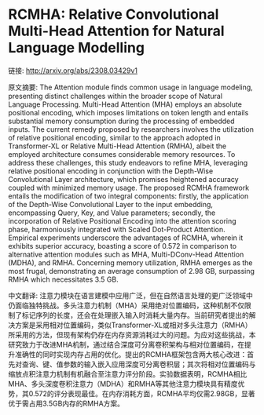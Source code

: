 # RCMHA: Relative Convolutional Multi-Head Attention for Natural Language Modelling

链接: http://arxiv.org/abs/2308.03429v1

原文摘要:
The Attention module finds common usage in language modeling, presenting
distinct challenges within the broader scope of Natural Language Processing.
Multi-Head Attention (MHA) employs an absolute positional encoding, which
imposes limitations on token length and entails substantial memory consumption
during the processing of embedded inputs. The current remedy proposed by
researchers involves the utilization of relative positional encoding, similar
to the approach adopted in Transformer-XL or Relative Multi-Head Attention
(RMHA), albeit the employed architecture consumes considerable memory
resources. To address these challenges, this study endeavors to refine MHA,
leveraging relative positional encoding in conjunction with the Depth-Wise
Convolutional Layer architecture, which promises heightened accuracy coupled
with minimized memory usage. The proposed RCMHA framework entails the
modification of two integral components: firstly, the application of the
Depth-Wise Convolutional Layer to the input embedding, encompassing Query, Key,
and Value parameters; secondly, the incorporation of Relative Positional
Encoding into the attention scoring phase, harmoniously integrated with Scaled
Dot-Product Attention. Empirical experiments underscore the advantages of
RCMHA, wherein it exhibits superior accuracy, boasting a score of 0.572 in
comparison to alternative attention modules such as MHA, Multi-DConv-Head
Attention (MDHA), and RMHA. Concerning memory utilization, RMHA emerges as the
most frugal, demonstrating an average consumption of 2.98 GB, surpassing RMHA
which necessitates 3.5 GB.

中文翻译:
注意力模块在语言建模中应用广泛，但在自然语言处理的更广泛领域中仍面临独特挑战。多头注意力机制（MHA）采用绝对位置编码，这种机制不仅限制了标记序列的长度，还会在处理嵌入输入时消耗大量内存。当前研究者提出的解决方案是采用相对位置编码，类似Transformer-XL或相对多头注意力（RMHA）所采用的方法，但现有架构仍存在内存资源消耗过大的问题。为应对这些挑战，本研究致力于改进MHA机制，通过结合深度可分离卷积架构与相对位置编码，在提升准确性的同时实现内存占用的优化。提出的RCMHA框架包含两大核心改进：首先对查询、键、值参数的输入嵌入应用深度可分离卷积层；其次将相对位置编码与缩放点积注意力机制有机融合至注意力评分阶段。实验数据表明，RCMHA相比MHA、多头深度卷积注意力（MDHA）和RMHA等其他注意力模块具有精度优势，其0.572的评分表现最佳。在内存消耗方面，RCMHA平均仅需2.98GB，显著优于需占用3.5GB内存的RMHA方案。


